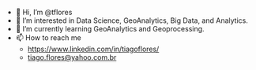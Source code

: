 - 👋 Hi, I’m @tflores
- 👀 I’m interested in Data Science, GeoAnalytics, Big Data, and Analytics.
- 🌱 I’m currently learning GeoAnalytics and Geoprocessing.
- 📫 How to reach me 
  -  https://www.linkedin.com/in/tiagoflores/
  -  tiago.flores@yahoo.com.br 

<!---
tflores/tflores is a ✨ special ✨ repository because its `README.md` (this file) appears on your GitHub profile.
You can click the Preview link to take a look at your changes.
--->

